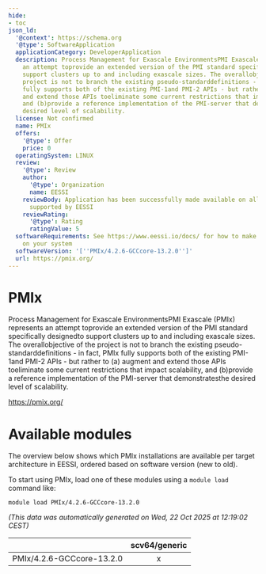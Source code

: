 ```yaml
---
hide:
- toc
json_ld:
  '@context': https://schema.org
  '@type': SoftwareApplication
  applicationCategory: DeveloperApplication
  description: Process Management for Exascale EnvironmentsPMI Exascale (PMIx) represents
    an attempt toprovide an extended version of the PMI standard specifically designedto
    support clusters up to and including exascale sizes. The overallobjective of the
    project is not to branch the existing pseudo-standarddefinitions - in fact, PMIx
    fully supports both of the existing PMI-1and PMI-2 APIs - but rather to (a) augment
    and extend those APIs toeliminate some current restrictions that impact scalability,
    and (b)provide a reference implementation of the PMI-server that demonstratesthe
    desired level of scalability.
  license: Not confirmed
  name: PMIx
  offers:
    '@type': Offer
    price: 0
  operatingSystem: LINUX
  review:
    '@type': Review
    author:
      '@type': Organization
      name: EESSI
    reviewBody: Application has been successfully made available on all architectures
      supported by EESSI
    reviewRating:
      '@type': Rating
      ratingValue: 5
  softwareRequirements: See https://www.eessi.io/docs/ for how to make EESSI available
    on your system
  softwareVersion: '[''PMIx/4.2.6-GCCcore-13.2.0'']'
  url: https://pmix.org/
---
```


PMIx
====


Process Management for Exascale EnvironmentsPMI Exascale (PMIx) represents an attempt toprovide an extended version of the PMI standard specifically designedto support clusters up to and including exascale sizes. The overallobjective of the project is not to branch the existing pseudo-standarddefinitions - in fact, PMIx fully supports both of the existing PMI-1and PMI-2 APIs - but rather to (a) augment and extend those APIs toeliminate some current restrictions that impact scalability, and (b)provide a reference implementation of the PMI-server that demonstratesthe desired level of scalability.

https://pmix.org/
# Available modules


The overview below shows which PMIx installations are available per target architecture in EESSI, ordered based on software version (new to old).

To start using PMIx, load one of these modules using a `module load` command like:

```shell
module load PMIx/4.2.6-GCCcore-13.2.0
```

*(This data was automatically generated on Wed, 22 Oct 2025 at 12:19:02 CEST)*

| |scv64/generic|
| :---: | :---: |
|PMIx/4.2.6-GCCcore-13.2.0|x|
